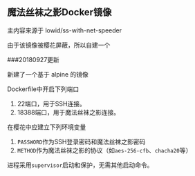 ﻿## 魔法丝袜之影Docker镜像

主内容来源于 lowid/ss-with-net-speeder
 
由于该镜像被樱花屏蔽，所以自建一个

###20180927更新

新建了一个基于 alpine 的镜像

Dockerfile中开启下列端口

1. 22端口，用于SSH连接。
2. 18388端口，用于魔法丝袜之影连接。

在樱花中应建立下列环境变量

1. `PASSWORD`作为SSH登录密码和魔法丝袜之影密码
2. `METHOD`作为魔法丝袜之影的协议（如`aes-256-cfb`、`chacha20`等）

进程采用`supervisor`启动和保护，无需其他启动命令。